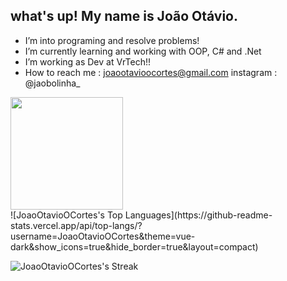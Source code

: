  ## what's up! My name is João Otávio. 
- I’m into programing and resolve problems!
- I’m currently learning and working with OOP, C# and .Net
- I’m working as Dev at VrTech!!
- How to reach me : joaootavioocortes@gmail.com
                            instagram : @jaobolinha_                   


<div align="start">
  <img height="180em" src="https://github-readme-stats.vercel.app/api?username=JoaoOtavioOCortes&locale=pt-br&show_icons=true&theme=transparent&hide_rank=true&include_all_commits=true" />
</div>
![JoaoOtavioOCortes's Top Languages](https://github-readme-stats.vercel.app/api/top-langs/?username=JoaoOtavioOCortes&theme=vue-dark&show_icons=true&hide_border=true&layout=compact)

  ![JoaoOtavioOCortes's Streak](https://github-readme-streak-stats.herokuapp.com/?user=JoaoOtavioOCortes&theme=vue-dark&hide_border=true)
